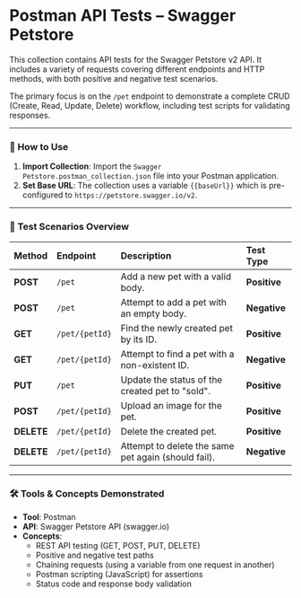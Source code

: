 # Postman API Tests – Swagger Petstore

This collection contains API tests for the Swagger Petstore v2 API. It includes a variety of requests covering different endpoints and HTTP methods, with both positive and negative test scenarios.

The primary focus is on the `/pet` endpoint to demonstrate a complete CRUD (Create, Read, Update, Delete) workflow, including test scripts for validating responses.

---

### 📂 How to Use

1.  **Import Collection**: Import the `Swagger Petstore.postman_collection.json` file into your Postman application.
2.  **Set Base URL**: The collection uses a variable `{{baseUrl}}` which is pre-configured to `https://petstore.swagger.io/v2`.

---

### 🔁 Test Scenarios Overview

| Method | Endpoint | Description | Test Type |
| :--- | :--- | :--- | :--- |
| **POST** | `/pet` | Add a new pet with a valid body. | **Positive** |
| **POST** | `/pet` | Attempt to add a pet with an empty body. | **Negative** |
| **GET** | `/pet/{petId}` | Find the newly created pet by its ID. | **Positive** |
| **GET**| `/pet/{petId}` | Attempt to find a pet with a non-existent ID. | **Negative** |
| **PUT** | `/pet` | Update the status of the created pet to "sold". | **Positive** |
| **POST** | `/pet/{petId}` | Upload an image for the pet. | **Positive**|
| **DELETE** | `/pet/{petId}` | Delete the created pet. | **Positive** |
| **DELETE**| `/pet/{petId}` | Attempt to delete the same pet again (should fail). | **Negative** |

---

### 🛠️ Tools & Concepts Demonstrated

* **Tool**: Postman
* **API**: Swagger Petstore API (swagger.io)
* **Concepts**:
    * REST API testing (GET, POST, PUT, DELETE)
    * Positive and negative test paths
    * Chaining requests (using a variable from one request in another)
    * Postman scripting (JavaScript) for assertions
    * Status code and response body validation
